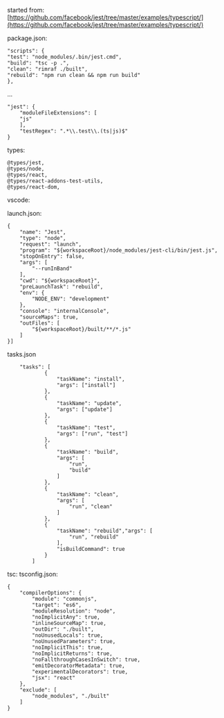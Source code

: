 started from: [https://github.com/facebook/jest/tree/master/examples/typescript/](https://github.com/facebook/jest/tree/master/examples/typescript/)

package.json:
    
    "scripts": {
    "test": "node_modules/.bin/jest.cmd",
    "build": "tsc -p .",
    "clean": "rimraf ./built",
    "rebuild": "npm run clean && npm run build"
    },

...

    "jest": {
        "moduleFileExtensions": [      
        "js"
        ],    
        "testRegex": ".*\\.test\\.(ts|js)$"
    }

types:

    @types/jest,
    @types/node,
    @types/react,
    @types/react-addons-test-utils,
    @types/react-dom,    

vscode:

launch.json:


    {
        "name": "Jest",
        "type": "node",
        "request": "launch",
        "program": "${workspaceRoot}/node_modules/jest-cli/bin/jest.js",
        "stopOnEntry": false,
        "args": [
            "--runInBand"            
        ],
        "cwd": "${workspaceRoot}",
        "preLaunchTask": "rebuild",        
        "env": {
            "NODE_ENV": "development"
        },
        "console": "internalConsole",
        "sourceMaps": true,
        "outFiles": [
            "${workspaceRoot}/built/**/*.js"
        ]                
    }]

tasks.json

        "tasks": [
                {
                    "taskName": "install",
                    "args": ["install"]
                },
                {
                    "taskName": "update",
                    "args": ["update"]
                },
                {
                    "taskName": "test",
                    "args": ["run", "test"]
                },
                {
                    "taskName": "build", 
                    "args": [
                        "run", 
                        "build"
                    ]
                },
                {
                    "taskName": "clean",
                    "args": [
                        "run", "clean"
                    ]
                },
                {
                    "taskName": "rebuild","args": [
                        "run", "rebuild"
                    ],
                    "isBuildCommand": true
                }
            ]

tsc:
tsconfig.json:

    {
        "compilerOptions": {
            "module": "commonjs",
            "target": "es6",
            "moduleResolution": "node",
            "noImplicitAny": true,
            "inlineSourceMap": true,
            "outDir": "./built",
            "noUnusedLocals": true,
            "noUnusedParameters": true,       
            "noImplicitThis": true, 
            "noImplicitReturns": true,
            "noFallthroughCasesInSwitch": true,
            "emitDecoratorMetadata": true,
            "experimentalDecorators": true,
            "jsx": "react"
        },
        "exclude": [
            "node_modules", "./built"
        ]
    }    
